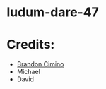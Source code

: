 # ludum-dare-47

# Credits:

- [Brandon Cimino](https://github.com/brandoncimino)
- Michael
- David
